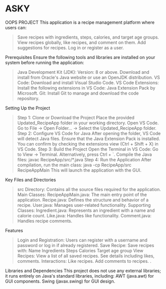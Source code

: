 # ASKY
OOPS PROJECT
This application is a recipe management platform where users can:
>Save recipes with ingredients, steps, calories, and target age groups.
>View recipes globally, like recipes, and comment on them.
>Add suggestions for recipes.
>Log in or register as a user.


Prerequisites
Ensure the following tools and libraries are installed on your system before running the application:
>Java Development Kit (JDK):
Version: 8 or above.
>Download and install from Oracle's Java website or use an OpenJDK distribution.
>VS Code:
Download and install Visual Studio Code.
>VS Code Extensions:
Install the following extensions in VS Code:
>Java Extension Pack by Microsoft.
>Git:
Install Git to manage and download the code repository.


Setting Up the Project
>Step 1: Clone or Download the Project
Place the provided Updated_RecipeApp folder in your working directory.
Open VS Code.
Go to File → Open Folder... → Select the Updated_RecipeApp folder.
>Step 2: Configure VS Code for Java
After opening the folder, VS Code will detect Java files.
Ensure that the Java Extension Pack is installed.
You can confirm by checking the extensions view (Ctrl + Shift + X) in VS Code.
>Step 3: Build the Project
Open the Terminal in VS Code:
Go to View → Terminal.
Alternatively, press Ctrl + `.
Compile the Java files:
javac RecipeApp/src/*.java
>Step 4: Run the Application
After compilation, run the main class:
java -cp RecipeApp/src RecipeAppMain
This will launch the application with the GUI.

Key Files and Directories
>src Directory:
Contains all the source files required for the application.
>Main Classes:
RecipeAppMain.java: The main entry point of the application.
Recipe.java: Defines the structure and behavior of a recipe.
User.java: Manages user-related functionality.
>Supporting Classes:
Ingredient.java: Represents an ingredient with a name and calorie count.
Like.java: Handles like functionality.
Comment.java: Handles recipe comments.

Features
>Login and Registration:
Users can register with a username and password or log in if already registered.
>Save Recipe:
Save recipes with:
Name
Ingredients
Steps
Calories
Target age group
>View Recipes:
View a list of all saved recipes.
See details including likes, comments.
>Interactions:
Like recipes.
Add comments to recipes.
.

Libraries and Dependencies
This project does not use any external libraries; it runs entirely on Java's standard libraries, including:
AWT (java.awt) for GUI components.
Swing (javax.swing) for GUI design.


